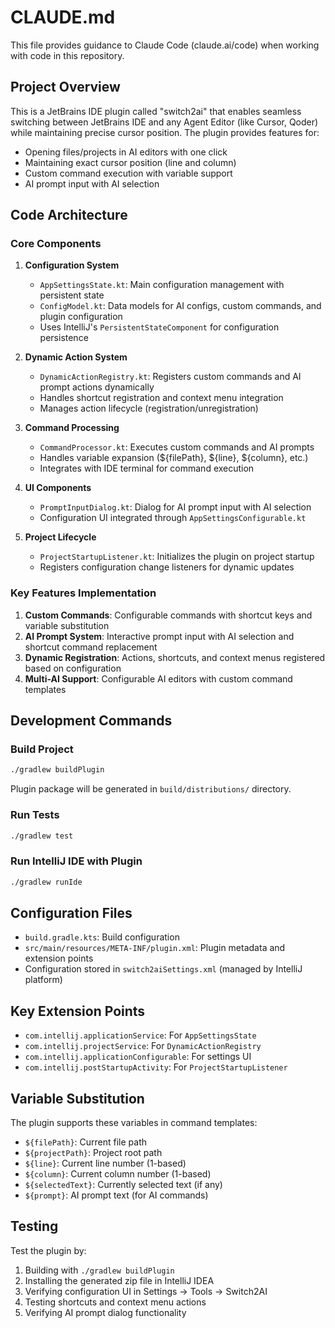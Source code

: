 # CLAUDE.md

This file provides guidance to Claude Code (claude.ai/code) when working with code in this repository.

## Project Overview

This is a JetBrains IDE plugin called "switch2ai" that enables seamless switching between JetBrains IDE and any Agent Editor (like Cursor, Qoder) while maintaining precise cursor position. The plugin provides features for:
- Opening files/projects in AI editors with one click
- Maintaining exact cursor position (line and column)
- Custom command execution with variable support
- AI prompt input with AI selection

## Code Architecture

### Core Components

1. **Configuration System**
   - `AppSettingsState.kt`: Main configuration management with persistent state
   - `ConfigModel.kt`: Data models for AI configs, custom commands, and plugin configuration
   - Uses IntelliJ's `PersistentStateComponent` for configuration persistence

2. **Dynamic Action System**
   - `DynamicActionRegistry.kt`: Registers custom commands and AI prompt actions dynamically
   - Handles shortcut registration and context menu integration
   - Manages action lifecycle (registration/unregistration)

3. **Command Processing**
   - `CommandProcessor.kt`: Executes custom commands and AI prompts
   - Handles variable expansion (${filePath}, ${line}, ${column}, etc.)
   - Integrates with IDE terminal for command execution

4. **UI Components**
   - `PromptInputDialog.kt`: Dialog for AI prompt input with AI selection
   - Configuration UI integrated through `AppSettingsConfigurable.kt`

5. **Project Lifecycle**
   - `ProjectStartupListener.kt`: Initializes the plugin on project startup
   - Registers configuration change listeners for dynamic updates

### Key Features Implementation

1. **Custom Commands**: Configurable commands with shortcut keys and variable substitution
2. **AI Prompt System**: Interactive prompt input with AI selection and shortcut command replacement
3. **Dynamic Registration**: Actions, shortcuts, and context menus registered based on configuration
4. **Multi-AI Support**: Configurable AI editors with custom command templates

## Development Commands

### Build Project
```bash
./gradlew buildPlugin
```
Plugin package will be generated in `build/distributions/` directory.

### Run Tests
```bash
./gradlew test
```

### Run IntelliJ IDE with Plugin
```bash
./gradlew runIde
```

## Configuration Files

- `build.gradle.kts`: Build configuration
- `src/main/resources/META-INF/plugin.xml`: Plugin metadata and extension points
- Configuration stored in `switch2aiSettings.xml` (managed by IntelliJ platform)

## Key Extension Points

- `com.intellij.applicationService`: For `AppSettingsState`
- `com.intellij.projectService`: For `DynamicActionRegistry`
- `com.intellij.applicationConfigurable`: For settings UI
- `com.intellij.postStartupActivity`: For `ProjectStartupListener`

## Variable Substitution

The plugin supports these variables in command templates:
- `${filePath}`: Current file path
- `${projectPath}`: Project root path
- `${line}`: Current line number (1-based)
- `${column}`: Current column number (1-based)
- `${selectedText}`: Currently selected text (if any)
- `${prompt}`: AI prompt text (for AI commands)

## Testing

Test the plugin by:
1. Building with `./gradlew buildPlugin`
2. Installing the generated zip file in IntelliJ IDEA
3. Verifying configuration UI in Settings → Tools → Switch2AI
4. Testing shortcuts and context menu actions
5. Verifying AI prompt dialog functionality